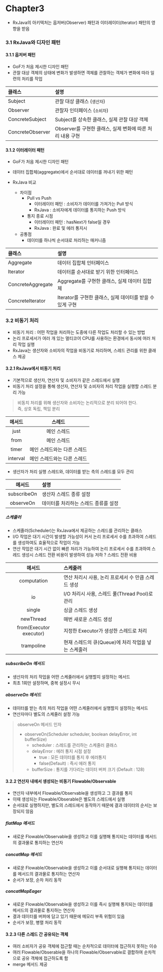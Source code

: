 # Chapter3
* RxJava의 아키텍처는 옵저버(Observer) 패턴과 이터레이터(Iterator) 패턴의 영향을 받음

### 3.1 RxJava와 디자인 패턴
#### 3.1.1 옵저버 패턴
* GoF가 처음 제시한 디자인 패턴
* 관찰 대상 객체의 상태에 변화가 발생하면 객체를 관찰하는 객체가 변화에 따라 일련의 처리를 작업

| 클래스 | 설명 |
| :----- | :----- |
| Subject | 관찰 대상 클래스 (`생산자`) |
| Observer | 관찰자 인터페이스 (`소비자`) |
| ConcreteSubject | Subject를 상속한 클래스, 실제 관찰 대상 객체 |
| ConcreteObserver | Observer를 구현한 클래스, 실제 변화에 따른 처리 내용 구현 |

#### 3.1.2 이터레이터 패턴
* GoF가 처음 제시한 디자인 패턴
* 데이터 집합체(aggregate)에서 순서대로 데이터를 꺼내기 위한 패턴

* RxJava 비교
  * 차이점
    * Pull vs Push
      * 이터레이터 패턴 : 소비자가 데이터를 가져가는 Pull 방식
      * RxJava : 소비자에게 데이터를 통지하는 Push 방식
    * 통지 종료 시점
      * 이터레이터 패턴 : hasNext가 false일 경우
      * RxJava : 완료 및 에러 통지시
  * 공통점
    * 데이터를 하나씩 순서대로 처리하는 매커니즘

| 클래스 | 설명 |
| :----- | :----- |
| Aggregate | 데이터 집합체 인터페이스 |
| Iterator | 데이터를 순서대로 받기 위한 인터페이스 |
| ConcreteAggregate | Aggregate를 구현한 클래스, 실제 데이터 집합체 |
| ConcreteIterator | Iterator를 구현한 클래스, 실제 데이터를 받을 수 있게 구현 |
 
### 3.2 비동기 처리
* 비동기 처리 : 어떤 작업을 처리하는 도중에 다른 작업도 처리할 수 있는 방법
* 논리 프로세서가 여러 개 있는 멀티코어 CPU를 사용하는 환경에서 동시에 여러 처리 작업 실행
* RxJava는 생산자와 소비자의 작업을 비동기로 처리하며, 스레드 관리를 위한 클래스 제공

#### 3.2.1 RxJava에서 비동기 처리
* 기본적으로 생산자, 연산자 및 소비자가 같은 스레드에서 실행
* 비동기 처리 설정을 통해 생산자, 연산자 및 소비자의 처리 작업을 실행할 스레드 분리 가능

> 비동치 처리를 위해 생산자와 소비자는 논리적으로 분리 되어야 한다.   
> 즉, 상호 독립, 책임 분리

| 메서드 | 스레드 |
| :-----: | :-----: |
| just | 메인 스레드 |
| from | 메인 스레드 | 
| timer | 메인 스레드와는 다른 스레드 |
| interval | 메인 스레드와는 다른 스레드 |   

* 생산자가 처리 실행 스레드와, 데이터를 받는 측의 스레드를 모두 관리

| 메서드 | 설명 |
| :-----: | :----- |
| subscribeOn | 생산자 스레드 종류 설정 |
| observeOn | 데이터를 처리하는 스레드 종류를 설정 |

##### 스케줄러
* 스케줄러(Scheduler)는 RxJava에서 제공하는 스레드를 관리하는 클래스
* I/O 작업은 대기 시간이 발생할 가능성이 커서 논리 프로세서 수를 초과하여 스레드를 생성하여도 효율적으로 작업이 가능
* 연산 작업은 대기 시간 없이 빠른 처리가 가능하여 논리 프로세서 수를 초과하여 스레드 생성시 스레드 전환 비용이 발생하여 성능 저하
? 스레드 전환 비용

| 메서드 | 스케줄러 |
| :-----: | :----- |
| computation | 연산 처리시 사용, 논리 프로세서 수 만큼 스레드 생성 |
| io | I/O 처리시 사용, 스레드 풀(Thread Pool)로 관리 |
| single | 싱글 스레드 생성 |
| newThread | 매번 새로운 스레드 생성 | 
| from(Executor executor) | 지정한 Executor가 생성한 스레드로 처리 | 
| trampoline | 현재 스레드의 큐(Queue)에 처리 작업을 넣는 스케줄러 |

##### subscribeOn 메서드
* 생산자의 처리 작업을 어떤 스케줄러에서 실행할지 설정하는 메서드
* 최초 1회만 설정하며, 중복 설정시 무시

##### observeOn 메서드
* 데이터를 받는 측의 처리 작업을 어떤 스케줄러에서 실행할지 설정하는 메서드
* 연산자마다 별도의 스케줄러 설정 가능

> observeOn 메서드 인자
> * observeOn(Scheduler scheduler, boolean delayError, int bufferSize)
>   * scheduler : 스레드를 관리하는 스케줄러 클래스
>   * delayError : 에러 통지 시점 설정
>       - true : 모든 데이터를 통지 후 에러통지
>       - false(Default) : 즉시 에러 통지
>   * bufferSize : 통지를 기다리는 데이터 버퍼 크기 (Default : 128)

#### 3.2.2 연산자 내에서 생성되는 비동기 Flowable/Observable
* 연산자 내부에서 Flowable/Observable을 생성하고 그 결과를 통지
* 이때 생성되는 Flowable/Obserable은 별도의 스레드에서 실행
* 순서대로 실행하지만, 별도의 스레드에서 동작하기 때문에 결과 데이터의 순서는 보장되지 않음

##### flatMap 메서드
* 새로운 Flowable/Observable을 생성하고 이를 실행해 통지되는 데이터를 메서드의 결과물로 통지하는 연산자

##### concatMap 메서드
* 새로운 Flowable/Observable을 생성하고 이를 순서대로 실행해 통지되는 데이터를 메서드의 결과물로 통지하는 연산자
* 순서가 보장, 순차 처리 동작

##### concatMapEager
* 새로운 Flowable/Observable을 생성하고 이를 즉시 실행해 통지되는 데이터를 메서드의 결과물로 통지하는 연산자
* 결과 데이터를 버퍼에 담고 있기 때문에 메모리 부족 위험이 있음
* 순서가 보장, 병렬 처리 동작

#### 3.2.3 다른 스레드 간 공유되는 객체
* 여러 소비자가 공유 객체에 접근할 때는 순차적으로 데이터에 접근하지 못하는 이슈
* 여러 Flowable/Obserable을 하나의 Flowable/Observable로 결합하여 순차적으로 공유 객체에 접근하도록 함
* merge 메서드 제공
